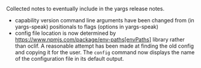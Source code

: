 Collected notes to eventually include in the yargs release notes.

* capability version command line arguments have been changed from (in yargs-speak) positionals to
  flags (options in yargs-speak)
* config file location is now determined by https://www.npmjs.com/package/env-paths[envPaths] library
  rather than oclif. A reasonable attempt has been made at finding the old config and copying it for
  the user. The `config` command now displays the name of the configuration file in its default output.
